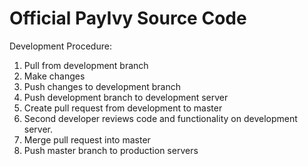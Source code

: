 # Official PayIvy Source Code

Development Procedure:

1. Pull from development branch
2. Make changes
3. Push changes to development branch
4. Push development branch to development server
4. Create pull request from development to master
5. Second developer reviews code and functionality on development server.
5. Merge pull request into master
6. Push master branch to production servers